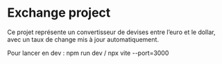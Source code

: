 # Exchange project

Ce projet représente un convertisseur de devises entre l’euro et le dollar, avec un taux de change mis à jour automatiquement.

Pour lancer en dev : npm run dev / npx vite --port=3000